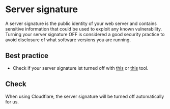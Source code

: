 # Server signature

A server signature is the public identity of your web server and contains sensitive information that could be used to exploit any known vulnerability. Turning your server signature OFF is considered a good security practice to avoid disclosure of what software versions you are running.

## Best practice

* Check if your server signature ist turned off with [this](https://seositecheckup.com/tools/server-signature-test) or [this](http://security.firewallmonitor.org) tool.

## Check

When using Cloudflare, the server signature will be turned off automatically for us.
